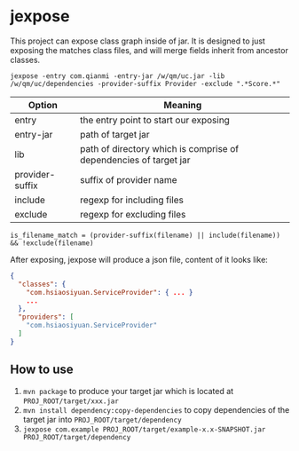 # jexpose

This project can expose class graph inside of jar. It is designed to just exposing the matches class files, 
and will merge fields inherit from ancestor classes.

```
jexpose -entry com.qianmi -entry-jar /w/qm/uc.jar -lib /w/qm/uc/dependencies -provider-suffix Provider -exclude ".*Score.*"
```

Option | Meaning
-------|--------
entry| the entry point to start our exposing
entry-jar | path of target jar
lib| path of directory which is comprise of dependencies of target jar
provider-suffix| suffix of provider name
include | regexp for including files
exclude | regexp for excluding files

```
is_filename_match = (provider-suffix(filename) || include(filename)) && !exclude(filename)
```

After exposing, jexpose will produce a json file, content of it looks like:

```json
{
  "classes": {
    "com.hsiaosiyuan.ServiceProvider": { ... }
    ...
  },
  "providers": [
    "com.hsiaosiyuan.ServiceProvider"
  ]
}
```

## How to use

1. `mvn package` to produce your target jar which is located at `PROJ_ROOT/target/xxx.jar`
2. `mvn install dependency:copy-dependencies` to copy dependencies of the target jar into `PROJ_ROOT/target/dependency`
3. `jexpose com.example PROJ_ROOT/target/example-x.x-SNAPSHOT.jar PROJ_ROOT/target/dependency`

